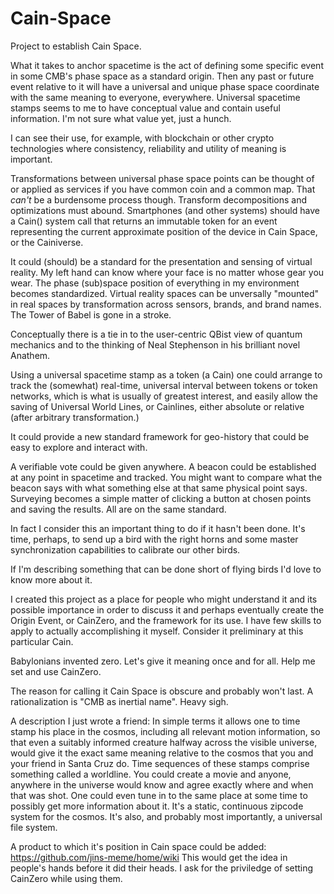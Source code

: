 # Cain-Space
Project to establish Cain Space.

What it takes to anchor spacetime is the act of defining some specific event in some CMB's phase space as a standard origin. Then any past or future event relative to it will have a universal and unique phase space coordinate with the same meaning to everyone, everywhere. Universal spacetime stamps seems to me to have conceptual value and contain useful information. I'm not sure what value yet, just a hunch.

I can see their use, for example, with blockchain or other crypto technologies where consistency, reliability and utility of meaning is important.

Transformations between universal phase space points can be thought of or applied as services if you have common coin and a common map. That _can't_ be a burdensome process though. Transform decompositions and optimizations must abound.  Smartphones (and other systems) should have a Cain() system call that returns an immutable token for an event representing the current approximate position of the device in Cain Space, or the Cainiverse.

It could (should) be a standard for the presentation and sensing of virtual reality. My left hand can know where your face is no matter whose gear you wear.   The phase (sub)space position of everything in my environment becomes standardized.  Virtual reality spaces can be unversally "mounted" in real spaces by transformation across sensors, brands, and brand names.  The Tower of Babel is gone in a stroke.

Conceptually there is a tie in to the user-centric QBist view of quantum mechanics and to the thinking of Neal Stephenson in his brilliant novel Anathem. 

Using a universal spacetime stamp as a token (a Cain) one could arrange to track the (somewhat) real-time, universal interval between tokens or token networks, which is what is usually of greatest interest, and easily allow the saving of Universal World Lines, or Cainlines, either absolute or relative (after arbitrary transformation.)

It could provide a new standard framework for geo-history that could be easy to explore and interact with.

A verifiable vote could be given anywhere.  A beacon could be established at any point in spacetime and tracked.
You might want to compare what the beacon says with what something else at that same physical point says.  Surveying becomes a simple matter of clicking a button at chosen points and saving the results.  All are on the same standard.

In fact I consider this an important thing to do if it hasn't been done. It's time, perhaps, to send up a bird with the right horns and some master synchronization capabilities to calibrate our other birds.

If I'm describing something that can be done short of flying birds I'd love to know more about it.

I created this project as a place for people who might understand it and its possible importance in order to discuss it and perhaps eventually create the Origin Event, or CainZero, and the framework for its use.  I have few skills to apply to actually accomplishing it myself.  Consider it preliminary at this particular Cain.

Babylonians invented zero.  Let's give it meaning once and for all.  Help me set and use CainZero.

The reason for calling it Cain Space is obscure and probably won't last.  A rationalization is "CMB as inertial name".  Heavy sigh.

A description I just wrote a friend: In simple terms it allows one to time stamp his place in the cosmos, including all relevant motion information, so that even a suitably informed creature halfway across the visible universe, would give it the exact same meaning relative to the cosmos that you and your friend in Santa Cruz do.  Time sequences of these stamps comprise something called a worldline.  You could create a movie and anyone, anywhere in the universe would know and agree exactly where and when that was shot.  One could even tune in to the same place at some time to possibly get more information about it.  It's a static, continuous zipcode system for the cosmos.  It's also, and probably most importantly, a universal file system.

A product to which it's position in Cain space could be added: https://github.com/jins-meme/home/wiki This would get the idea in people's hands before it did their heads.  I ask for the priviledge of setting CainZero while using them.
